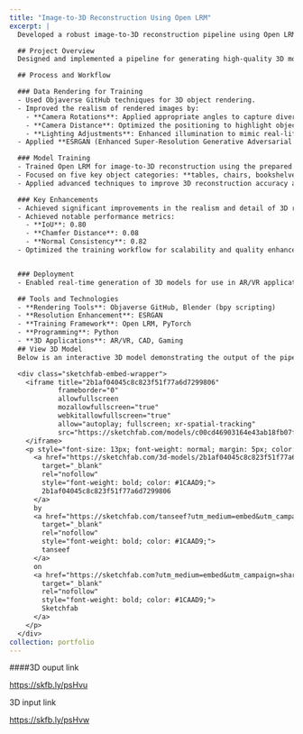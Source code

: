 ```yaml
---
title: "Image-to-3D Reconstruction Using Open LRM"
excerpt: |
  Developed a robust image-to-3D reconstruction pipeline using Open LRM, incorporating advanced data rendering techniques, enhanced image resolution with ESRGAN, and training models for realistic 3D object reconstruction.

  ## Project Overview
  Designed and implemented a pipeline for generating high-quality 3D models from 2D images using Open LRM. The solution involved custom data preparation, realistic rendering, and advanced training techniques.

  ## Process and Workflow

  ### Data Rendering for Training
  - Used Objaverse GitHub techniques for 3D object rendering.
  - Improved the realism of rendered images by:
    - **Camera Rotations**: Applied appropriate angles to capture diverse perspectives.
    - **Camera Distance**: Optimized the positioning to highlight object details.
    - **Lighting Adjustments**: Enhanced illumination to mimic real-life conditions.
  - Applied **ESRGAN (Enhanced Super-Resolution Generative Adversarial Network)** to upscale and refine rendered images, improving visual quality for training.

  ### Model Training
  - Trained Open LRM for image-to-3D reconstruction using the prepared dataset.
  - Focused on five key object categories: **tables, chairs, bookshelves, beds, and sofas**.
  - Applied advanced techniques to improve 3D reconstruction accuracy and visual realism.

  ### Key Enhancements
  - Achieved significant improvements in the realism and detail of 3D reconstructions for furniture and household objects.
  - Achieved notable performance metrics:
    - **IoU**: 0.80  
    - **Chamfer Distance**: 0.08  
    - **Normal Consistency**: 0.82
  - Optimized the training workflow for scalability and quality enhancement.


  ### Deployment
  - Enabled real-time generation of 3D models for use in AR/VR applications, virtual staging, and game design.

  ## Tools and Technologies
  - **Rendering Tools**: Objaverse GitHub, Blender (bpy scripting)
  - **Resolution Enhancement**: ESRGAN
  - **Training Framework**: Open LRM, PyTorch
  - **Programming**: Python
  - **3D Applications**: AR/VR, CAD, Gaming
  ## View 3D Model
  Below is an interactive 3D model demonstrating the output of the pipeline:

  <div class="sketchfab-embed-wrapper"> 
    <iframe title="2b1af04045c8c823f51f77a6d7299806" 
            frameborder="0" 
            allowfullscreen 
            mozallowfullscreen="true" 
            webkitallowfullscreen="true" 
            allow="autoplay; fullscreen; xr-spatial-tracking" 
            src="https://sketchfab.com/models/c00cd46903164e43ab18fb07f194bbf0/embed">
    </iframe> 
    <p style="font-size: 13px; font-weight: normal; margin: 5px; color: #4A4A4A;"> 
      <a href="https://sketchfab.com/3d-models/2b1af04045c8c823f51f77a6d7299806-c00cd46903164e43ab18fb07f194bbf0?utm_medium=embed&utm_campaign=share-popup&utm_content=c00cd46903164e43ab18fb07f194bbf0" 
        target="_blank" 
        rel="nofollow" 
        style="font-weight: bold; color: #1CAAD9;">
        2b1af04045c8c823f51f77a6d7299806
      </a> 
      by 
      <a href="https://sketchfab.com/tanseef?utm_medium=embed&utm_campaign=share-popup&utm_content=c00cd46903164e43ab18fb07f194bbf0" 
        target="_blank" 
        rel="nofollow" 
        style="font-weight: bold; color: #1CAAD9;">
        tanseef
      </a> 
      on 
      <a href="https://sketchfab.com?utm_medium=embed&utm_campaign=share-popup&utm_content=c00cd46903164e43ab18fb07f194bbf0" 
        target="_blank" 
        rel="nofollow" 
        style="font-weight: bold; color: #1CAAD9;">
        Sketchfab
      </a>
    </p>
  </div>
collection: portfolio
---
```



####3D ouput link

https://skfb.ly/psHvu


3D input link

https://skfb.ly/psHvw
